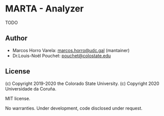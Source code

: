 # MARTA - Analyzer

TODO

## Author

- Marcos Horro Varela: marcos.horro@udc.gal (mantainer)
- Dr.Louis-Noël Pouchet: pouchet@colostate.edu

## License

(c) Copyright 2019-2020 the Colorado State University.
(c) Copyright 2020 Universidade da Coruña.

MIT license.

No warranties. Under development, code disclosed under request.
